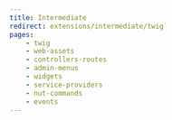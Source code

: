 ```yaml
---
title: Intermediate
redirect: extensions/intermediate/twig
pages:
    - twig
    - web-assets
    - controllers-routes
    - admin-menus
    - widgets
    - service-providers
    - nut-commands
    - events
---
```

